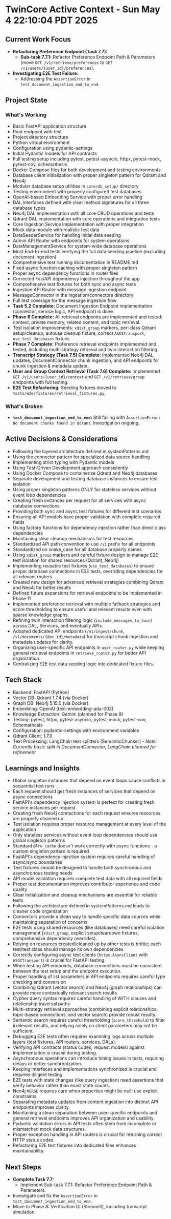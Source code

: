 # TwinCore Active Context - Sun May  4 22:10:04 PDT 2025

## Current Work Focus
- **Refactoring Preference Endpoint (Task 7.7):**
    - **Sub-task 7.7.1:** Refactor Preference Endpoint Path & Parameters (move `GET /v1/retrieve/preferences` to `GET /v1/users/{user_id}/preferences`).
- **Investigating E2E Test Failure:**
    - Addressing the `AssertionError` in `test_document_ingestion_end_to_end`.

## Project State
### What's Working
- Basic FastAPI application structure
- Root endpoint with test
- Project directory structure
- Python virtual environment
- Configuration using pydantic-settings
- Initial Pydantic models for API contracts
- Full testing setup including pytest, pytest-asyncio, httpx, pytest-mock, pytest-cov, schemathesis
- Docker Compose files for both development and testing environments
- Database client initialization with proper singleton pattern for Qdrant and Neo4j
- Modular database setup utilities in `core/db_setup/` directory
- Testing environment with properly configured test databases
- OpenAI-based Embedding Service with proper error handling
- DAL interfaces defined with clear method signatures for all three database types
- Neo4j DAL implementation with all core CRUD operations and tests
- Qdrant DAL implementation with core operations and integration tests
- Core Ingestion Service implementation with proper integration
- Mock data module with realistic test data
- DataSeederService for handling initial data seeding
- Admin API Router with endpoints for system operations
- DataManagementService for system-wide database operations
- Most End-to-end tests verifying the full data seeding pipeline (excluding document ingestion)
- Comprehensive test running documentation in README.md
- Fixed async function caching with proper singleton pattern
- Proper async dependency functions in router files
- Corrected FastAPI dependency injection throughout the app
- Comprehensive test fixtures for both sync and async tests
- Ingestion API Router with message ingestion endpoint
- MessageConnector in the ingestion/connectors directory
- Full test coverage for the message ingestion flow
- **Task 5.2 Complete:** Document Ingestion Endpoint implementation (connector, service logic, API endpoint) is done.
- **Phase 6 Complete:** All retrieval endpoints are implemented and tested: context, private memory, related content, and topic retrieval.
- Test isolation improvements: `xdist_group` markers, per-class Qdrant setup/cleanup, autouse cleanup fixture, correct `ASGITransport`, `use_test_databases` fixture.
- **Phase 7 Complete:** Preference retrieval endpoints implemented and tested, including multi-strategy retrieval and twin interaction filtering.
- **Transcript Strategy (Task 7.5) Complete:** Implemented Neo4j DAL updates, DocumentConnector chunk ingestion, and API endpoints for chunk ingestion & metadata update.
- **User and Group Context Retrieval (Task 7.6) Complete:** Implemented `GET /v1/users/{user_id}/context` and `GET /v1/retrieve/group` endpoints with full testing.
- **E2E Test Refactoring:** Seeding fixtures moved to `tests/e2e/fixtures/retrieval_fixtures.py`.

### What's Broken
- **`test_document_ingestion_end_to_end`:** Still failing with `AssertionError: No document chunks found in Qdrant`. Investigation ongoing.

## Active Decisions & Considerations
- Following the layered architecture defined in systemPatterns.md
- Using the connector pattern for specialized data source handling
- Implementing strict typing with Pydantic models
- Using Test-Driven Development approach consistently
- Using Docker Compose to containerize Qdrant and Neo4j databases
- Separate development and testing database instances to ensure test isolation
- Using proper singleton patterns ONLY for stateless services without event loop dependencies
- Creating fresh instances per request for all services with async database connections
- Providing both sync and async test fixtures for different test scenarios
- Ensuring all API models have proper validation with complete required fields
- Using factory functions for dependency injection rather than direct class dependencies
- Maintaining clear cleanup mechanisms for test resources
- Standardized API path convention to use `/v1` prefix for all endpoints
- Standardized on snake_case for all database property names
- Using `xdist_group` markers and careful fixture design to manage E2E test isolation for shared resources (Qdrant, Neo4j)
- Implementing reusable test fixtures (`use_test_databases`) to ensure proper database connections in E2E tests, overriding dependencies for all relevant routers.
- Created new design for advanced retrieval strategies combining Qdrant and Neo4j for better results
- Defined future expansions for retrieval endpoints to be implemented in Phase 11
- Implemented preference retrieval with multiple fallback strategies and score thresholding to ensure useful and relevant results even with sparse knowledge graphs.
- Refining twin interaction filtering logic (`include_messages_to_twin`) across DAL, Services, and eventually APIs.
- Adopted dedicated API endpoints (`/v1/ingest/chunk`, `/v1/documents/{doc_id}/metadata`) for transcript chunk ingestion and metadata updates for clarity.
- Organizing user-specific API endpoints in `user_router.py` while keeping general retrieval endpoints in `retrieve_router.py` for better API organization.
- Centralizing E2E test data seeding logic into dedicated fixture files.

## Tech Stack
- Backend: FastAPI (Python)
- Vector DB: Qdrant 1.7.4 (via Docker)
- Graph DB: Neo4j 5.15.0 (via Docker)
- Embedding: OpenAI (text-embedding-ada-002)
- Knowledge Extraction: Gemini (planned for Phase 9)
- Testing: pytest, httpx, pytest-asyncio, pytest-mock, pytest-cov, Schemathesis
- Configuration: pydantic-settings with environment variables
- Qdrant Client: 1.7.0
- Text Processing: LangChain text splitters (SemanticChunker) - *Note: Currently basic split in DocumentConnector, LangChain planned for refinement*

## Learnings and Insights
- Global singleton instances that depend on event loops cause conflicts in sequential test runs
- Each request should get fresh instances of services that depend on async connections
- FastAPI's dependency injection system is perfect for creating fresh service instances per request
- Creating fresh Neo4j connections for each request ensures resources are properly cleaned up
- Test isolation requires proper resource management at every level of the application
- Only stateless services without event loop dependencies should use global singleton patterns
- Standard `@lru_cache` doesn't work correctly with async functions - a custom singleton pattern is required
- FastAPI's dependency injection system requires careful handling of async/sync boundaries
- Test fixtures should be designed to handle both synchronous and asynchronous testing needs
- API model validation requires complete test data with all required fields
- Proper test documentation improves contributor experience and code quality
- Clear initialization and cleanup mechanisms are essential for reliable tests
- Following the architecture defined in systemPatterns.md leads to cleaner code organization
- Connectors provide a clean way to handle specific data sources while maintaining separation of concerns
- E2E tests using shared resources (like databases) need careful isolation management (`xdist_group`, explicit setup/teardown fixtures, comprehensive dependency overrides).
- Relying on resources created/cleaned up by other tests is brittle; each test/test class should manage its own dependencies
- Correctly configuring async test clients (`httpx.AsyncClient` with `ASGITransport`) is crucial for FastAPI testing
- When testing API endpoints, database connections must be consistent between the test setup and the endpoint execution.
- Proper handling of list parameters in API endpoints requires careful type checking and conversion
- Combining Qdrant (vector search) and Neo4j (graph relationships) can provide more contextually relevant search results
- Cypher query syntax requires careful handling of WITH clauses and relationship traversal paths
- Multi-strategy retrieval approaches (combining explicit relationships, topic-based connections, and vector search) provide robust results.
- Semantic search requires careful thresholding (`score_threshold`) to filter irrelevant results, and relying solely on client parameters may not be sufficient.
- Debugging E2E tests often requires examining logs across multiple layers (test fixtures, API routers, services, DALs).
- Verifying API contracts (status codes, request models) against implementation is crucial during testing.
- Asynchronous operations can introduce timing issues in tests, requiring delays or better synchronization.
- Keeping interfaces and implementations synchronized is crucial and requires diligent testing.
- E2E tests with state changes (like query ingestion) need assertions that verify behavior rather than exact state counts.
- Neo4j `MERGE` requires care when properties might be null; use explicit constraints.
- Separating metadata updates from content ingestion into distinct API endpoints improves clarity.
- Maintaining a clean separation between user-specific endpoints and general retrieval endpoints improves API organization and usability.
- Pydantic validation errors in API tests often stem from incomplete or mismatched mock data structures.
- Proper exception handling in API routers is crucial for returning correct HTTP status codes.
- Refactoring E2E test fixtures into dedicated files enhances maintainability.

## Next Steps
- **Complete Task 7.7:**
    - Implement Sub-task 7.7.1: Refactor Preference Endpoint Path & Parameters.
- Investigate and fix the `AssertionError` in `test_document_ingestion_end_to_end`.
- Move to Phase 8: Verification UI (Streamlit), including transcript simulation.
